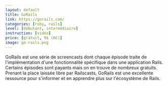 ```yaml
---
layout: default
title: GoRails
link: https://gorails.com/
categories: [ruby, rails]
level: [débutant, intermédiaire]
instruction: [vidéo]
price: [gratuit, 9$ (6€)]
image: go-rails.png
---
```


GoRails est une série de screencasts dont chaque épisode traite de l'implémentation d'une fonctionnalité spécifique dans une application Rails. Certains épisodes sont payants mais on en trouve de nombreux gratuits. Prenant la place laissée libre par Railscasts, GoRails est une excellente ressource pour s'informer et en apprendre plus sur l'écosystème de Rails.
